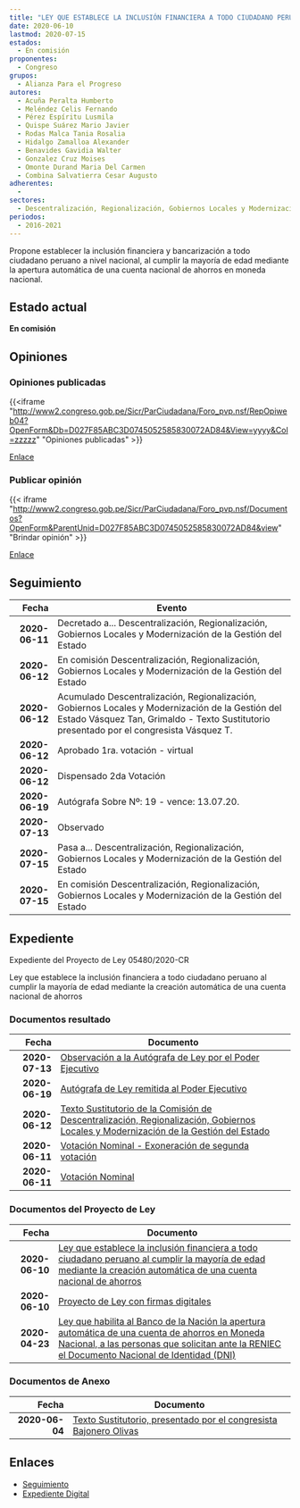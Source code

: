 ```yaml
---
title: "LEY QUE ESTABLECE LA INCLUSIÓN FINANCIERA A TODO CIUDADANO PERUANO AL CUMPLIR LA MAYORÍA DE EDAD MEDIANTE LA CREACIÓN AUTOMÁTICA DE UNA CUENTA NACIONAL DE AHORROS"
date: 2020-06-10
lastmod: 2020-07-15
estados: 
  - En comisión
proponentes: 
  - Congreso
grupos: 
  - Alianza Para el Progreso
autores: 
  - Acuña Peralta Humberto
  - Meléndez Celis Fernando
  - Pérez Espíritu Lusmila
  - Quispe Suárez Mario Javier
  - Rodas Malca Tania Rosalia
  - Hidalgo Zamalloa Alexander
  - Benavides Gavidia Walter
  - Gonzalez Cruz Moises
  - Omonte Durand Maria Del Carmen
  - Combina Salvatierra Cesar Augusto
adherentes: 
  - 
sectores: 
  - Descentralización, Regionalización, Gobiernos Locales y Modernización de la Gestión del Estado
periodos: 
  - 2016-2021
---
```


Propone establecer la inclusión financiera y bancarización a todo ciudadano peruano a nivel nacional, al cumplir la mayoría de edad mediante la apertura automática de una cuenta nacional de ahorros en moneda nacional.


## Estado actual

**En comisión**

## Opiniones

### Opiniones publicadas

{{<iframe "http://www2.congreso.gob.pe/Sicr/ParCiudadana/Foro_pvp.nsf/RepOpiweb04?OpenForm&Db=D027F85ABC3D0745052585830072AD84&View=yyyy&Col=zzzzz" "Opiniones publicadas" >}}

[Enlace](http://www2.congreso.gob.pe/Sicr/ParCiudadana/Foro_pvp.nsf/RepOpiweb04?OpenForm&Db=D027F85ABC3D0745052585830072AD84&View=yyyy&Col=zzzzz)
### Publicar opinión

{{< iframe "http://www2.congreso.gob.pe/Sicr/ParCiudadana/Foro_pvp.nsf/Documentos?OpenForm&ParentUnid=D027F85ABC3D0745052585830072AD84&view" "Brindar opinión" >}}

[Enlace](http://www2.congreso.gob.pe/Sicr/ParCiudadana/Foro_pvp.nsf/Documentos?OpenForm&ParentUnid=D027F85ABC3D0745052585830072AD84&view)

## Seguimiento

| Fecha | Evento |
|------:|--------|
| **2020-06-11** | Decretado a... Descentralización, Regionalización, Gobiernos Locales y Modernización de la Gestión del Estado|
| **2020-06-12** | En comisión Descentralización, Regionalización, Gobiernos Locales y Modernización de la Gestión del Estado|
| **2020-06-12** | Acumulado Descentralización, Regionalización, Gobiernos Locales y Modernización de la Gestión del Estado Vásquez Tan, Grimaldo - Texto Sustitutorio presentado por el congresista Vásquez T.|
| **2020-06-12** | Aprobado 1ra. votación - virtual|
| **2020-06-12** | Dispensado 2da Votación|
| **2020-06-19** | Autógrafa Sobre Nº: 19 - vence: 13.07.20.|
| **2020-07-13** | Observado|
| **2020-07-15** | Pasa a... Descentralización, Regionalización, Gobiernos Locales y Modernización de la Gestión del Estado|
| **2020-07-15** | En comisión Descentralización, Regionalización, Gobiernos Locales y Modernización de la Gestión del Estado|


## Expediente

Expediente del Proyecto de Ley 05480/2020-CR

Ley que establece la inclusión financiera a todo ciudadano peruano al cumplir la mayoría de edad mediante la creación automática de una cuenta nacional de ahorros


### Documentos resultado

| Fecha | Documento |
|------:|--------|
| **2020-07-13** | [Observación a la Autógrafa de Ley por el Poder Ejecutivo](http://www.leyes.congreso.gob.pe/Documentos/2016_2021/Observacion_a_la_Autografa/OBAU0505620200713.pdf) |
| **2020-06-19** | [Autógrafa de Ley remitida al Poder Ejecutivo](http://www.leyes.congreso.gob.pe/Documentos/2016_2021/Autografas/Ley_y_de_Resolucion_Legislativa/AU0505620200619.pdf) |
| **2020-06-12** | [Texto Sustitutorio de la Comisión de Descentralización, Regionalización, Gobiernos Locales y Modernización de la Gestión del Estado](http://www.leyes.congreso.gob.pe/Documentos/2016_2021/Texto_Sustitutorio/Proyectos_de_Ley/TS05056-20200612.pdf) |
| **2020-06-11** | [Votación Nominal - Exoneración de segunda votación](http://www.leyes.congreso.gob.pe/Documentos/2016_2021/Asistencia_y_Votacion/Proyectos_de_Ley/Votacion_Nominal/VNESV05056-20200611.pdf) |
| **2020-06-11** | [Votación Nominal](http://www.leyes.congreso.gob.pe/Documentos/2016_2021/Asistencia_y_Votacion/Proyectos_de_Ley/Votacion_Nominal/VN05056-20200611.pdf) |

### Documentos del Proyecto de Ley

| Fecha | Documento |
|------:|--------|
| **2020-06-10** | [Ley que establece la inclusión financiera a todo ciudadano peruano al cumplir la mayoría de edad mediante la creación automática de una cuenta nacional de ahorros](http://www.leyes.congreso.gob.pe/Documentos/2016_2021/Proyectos_de_Ley_y_de_Resoluciones_Legislativas/PL05480-20200610.pdf) |
| **2020-06-10** | [Proyecto de Ley con firmas digitales](http://www.leyes.congreso.gob.pe/Documentos/2016_2021/Proyectos_de_Ley_y_de_Resoluciones_Legislativas/Proyectos_Firmas_digitales/PL05480.pdf) |
| **2020-04-23** | [Ley que habilita al Banco de la Nación la apertura automática de una cuenta de ahorros en Moneda Nacional, a las personas que solicitan ante la RENIEC el Documento Nacional de Identidad (DNI)](http://www.leyes.congreso.gob.pe/Documentos/2016_2021/Proyectos_de_Ley_y_de_Resoluciones_Legislativas/PL05056_20200423..pdf) |

### Documentos de Anexo

| Fecha | Documento |
|------:|--------|
| **2020-06-04** | [Texto Sustitutorio, presentado por el congresista Bajonero Olivas](http://www.leyes.congreso.gob.pe/Documentos/2016_2021/Texto_Sustitutorio/Proyectos_de_Ley/TS05056-20200604.pdf) |

## Enlaces 

- [Seguimiento](http://www2.congreso.gob.pe/Sicr/TraDocEstProc/CLProLey2016.nsf/f7fff46988ca05b1052578e100829cc7/989bac502cd02f9b05258583007ae6c1?OpenDocument)
- [Expediente Digital](http://www2.congreso.gob.pe/Sicr/TraDocEstProc/CLProLey2016.nsf/f7fff46988ca05b1052578e100829cc7/989bac502cd02f9b05258583007ae6c1?OpenDocument&Click=05257FB7005EB655.eb71d0cf91d8294e05256cdf006b5706/$Body/0.1C6C)
